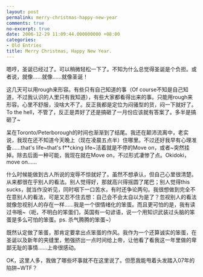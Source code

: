 ```yaml
---
layout: post
permalink: merry-christmas-happy-new-year
comments: true
no-excerpt: true
date: 2006-12-29 11:09:44.000000000 +08:00
categories:
- Old Entries
title: Merry Christmas, Happy New Year.
---
```

 嗯哼，圣诞已经过了。可以稍微轻松一下了。不知为什么总觉得圣诞是个负担。或者说，就像……就像……就像圣诞！

这几天可以用rough来形容。有些只有自己知道的事（Of course不知是自己知道，不过我认识的人里只有我知道），有些大家都看得出来的事。只能用rough来形容。心里不舒服，没啥大不了。反正我都是定位为闷骚型的货，闷一下就好了。To the hell，不管了，反正是弄好了还是搞砸了一月份应该就有答案了。多半是搞砸了~

呆在Toronto/Peterborough的时间也渐渐到了结尾。我还在颠沛流离中，老实说，我现在还不知道今天晚上（现在凌晨五点半）住哪里。不过还好我早有心理准备……that's life~that's f**cking life~活着就是不停的Move on，或者~突然挂掉。除去后面一种可能，我现在就在Move on，不过形式凄惨了点。Okidoki，move on……

什么时候能做到古人所说的宠辱不惊就好了。虽然不想承认，但自己心里很清楚。从来都很在乎别人的看法。别人觉得好，那就高兴得摇圆了尾巴；别人觉得this sucks，就当作没听见，同时咽下一口苦水，有时还争论两句。我很想做到完全不在意别人的看法，可是又忍不住去想：自己会不会太自以为是了？忽视别人的看法就像忽视别人的存在一样……我是一个很情绪化的笨蛋。而且更可怕的是，我有读过书哦~（呃，不明白的笨蛋们，英国有一句谚语，说一个用知识武装过头脑的笨蛋是多么可怕的笨蛋。ps. 杀气腾腾的笨蛋~）

既然认定做了笨蛋，那肯定要拿出点笨蛋的作风。我作为一个还算诚实的笨蛋，在圣诞以及新年的夹缝里，勉强挤出一点时间给上帝，让他看了看我这一年里做的卑鄙无耻的事情……上帝很感动。

OK，这里人多，我做了哪些坏事就不在这里说了。但愿我能甩着头发踏入07年的陷阱~WTF？
